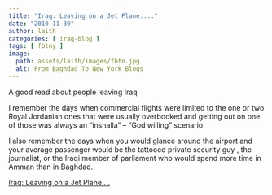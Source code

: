 ```yaml
---
title: "Iraq: Leaving on a Jet Plane...."
date: "2010-11-30"
author: laith
categories: [ iraq-blog ]
tags: [ fbtny ]
image:
  path: assets/laith/images/fbtn.jpg
  alt: From Baghdad To New York Blogs
---
```


A good read about people leaving Iraq

I remember the days when commercial flights were limited to the one or two Royal Jordanian ones that were usually overbooked and getting out on one of those was always an “inshalla” – “God willing” scenario.

I also remember the days when you would glance around the airport and your average passenger would be the tattooed private security guy , the journalist, or the Iraqi member of parliament who would spend more time in Amman than in Baghdad.

  
[Iraq: Leaving on a Jet Plane....](https://www.cnn.com/blogarchive/insidethemiddleeast.blogs.cnn.com/2010/11/30/iraq-leaving-on-a-jet-plane/)
